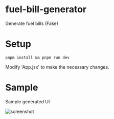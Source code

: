 # fuel-bill-generator

Generate fuel bills (Fake)

# Setup

`pnpm install && pnpm run dev`

Modify \'App.jsx\' to make the necessary changes.

# Sample

Sample generated UI

![screenshot](screenshot.png)
